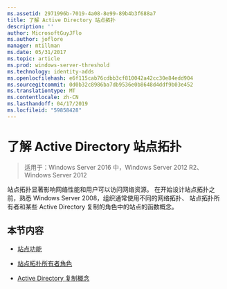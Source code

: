 ```yaml
---
ms.assetid: 2971996b-7019-4a08-8e99-89b4b3f688a7
title: 了解 Active Directory 站点拓扑
description: ''
author: MicrosoftGuyJFlo
ms.author: joflore
manager: mtillman
ms.date: 05/31/2017
ms.topic: article
ms.prod: windows-server-threshold
ms.technology: identity-adds
ms.openlocfilehash: e6f115cab76cdbb3cf810042a42cc30e84edd904
ms.sourcegitcommit: 0d0b32c8986ba7db9536e0b8648d4ddf9b03e452
ms.translationtype: MT
ms.contentlocale: zh-CN
ms.lasthandoff: 04/17/2019
ms.locfileid: "59858428"
---
```

# <a name="understanding-active-directory-site-topology"></a>了解 Active Directory 站点拓扑

>适用于：Windows Server 2016 中，Windows Server 2012 R2、 Windows Server 2012

站点拓扑显著影响网络性能和用户可以访问网络资源。 在开始设计站点拓扑之前，熟悉 Windows Server 2008，组织通常使用不同的网络拓扑、 站点拓扑所有者和某些 Active Directory 复制的角色中的站点的函数概念。  
  
## <a name="in-this-section"></a>本节内容  
  
-   [站点功能](../../ad-ds/plan/Site-Functions.md)  
  
-   [站点拓扑所有者角色](../../ad-ds/plan/Site-Topology-Owner-Role.md)  
  
-   [Active Directory 复制概念](../../ad-ds/get-started/replication/Active-Directory-Replication-Concepts.md)  
  


